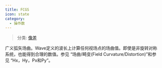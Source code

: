 ```yaml
---
title: FCGS
icon: state
category:
  - 操作数
---
```


> 分类: [像差](/hb/operands/131/885/  "Zemax 操作数 像差")

广义弧矢场曲。Wave定义的波长上计算任何视场点的场曲值。即使是非旋转对称系统，也能得到合理的数值。参见 “场曲/畸变(Field Curvature/Distortion)”和参见 “Hx，Hy，Px和Py”。